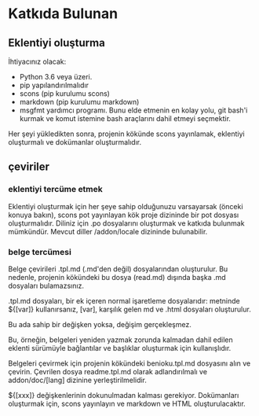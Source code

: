 # Katkıda Bulunan

## Eklentiyi oluşturma

İhtiyacınız olacak:

* Python 3.6 veya üzeri.
* pip yapılandırılmalıdır
* scons (pip kurulumu scons)
* markdown (pip kurulumu markdown)
* msgfmt yardımcı programı. Bunu elde etmenin en kolay yolu, git bash'i kurmak ve komut istemine bash araçlarını dahil etmeyi seçmektir.

Her şeyi yükledikten sonra, projenin kökünde scons yayınlamak, eklentiyi oluşturmalı ve dokümanlar oluşturmalıdır.

## çeviriler

### eklentiyi tercüme etmek

Eklentiyi oluşturmak için her şeye sahip olduğunuzu varsayarsak (önceki konuya bakın), scons pot yayınlayan kök proje dizininde bir pot dosyası oluşturmalıdır. Diliniz için .po dosyalarını oluşturmak ve katkıda bulunmak mümkündür.
Mevcut diller /addon/locale dizininde bulunabilir.

### belge tercümesi

Belge çevirileri .tpl.md (.md'den değil) dosyalarından oluşturulur. Bu nedenle, projenin kökündeki bu dosya (read.md) dışında başka .md dosyaları bulamazsınız.

.tpl.md dosyaları, bir ek içeren normal işaretleme dosyalarıdır: metninde ${[var]} kullanırsanız, [var], karşılık gelen md ve .html dosyaları oluşturulur.

Bu ada sahip bir değişken yoksa, değişim gerçekleşmez.

Bu, örneğin, belgeleri yeniden yazmak zorunda kalmadan dahil edilen eklenti sürümüyle bağlantılar ve başlıklar oluşturmak için kullanışlıdır.

Belgeleri çevirmek için projenin kökündeki benioku.tpl.md dosyasını alın ve çevirin. Çevrilen dosya readme.tpl.md olarak adlandırılmalı ve addon/doc/[lang] dizinine yerleştirilmelidir.

${[xxx]} değişkenlerinin dokunulmadan kalması gerekiyor. Dokümanları oluşturmak için, scons yayınlayın ve markdown ve HTML oluşturulacaktır.
